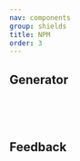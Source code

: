 ```yaml
---
nav: components
group: shields
title: NPM
order: 3
---
```


## Generator

<br/>

<code src="./index.tsx" inline></code>

<br/>

## Feedback

<br/>
